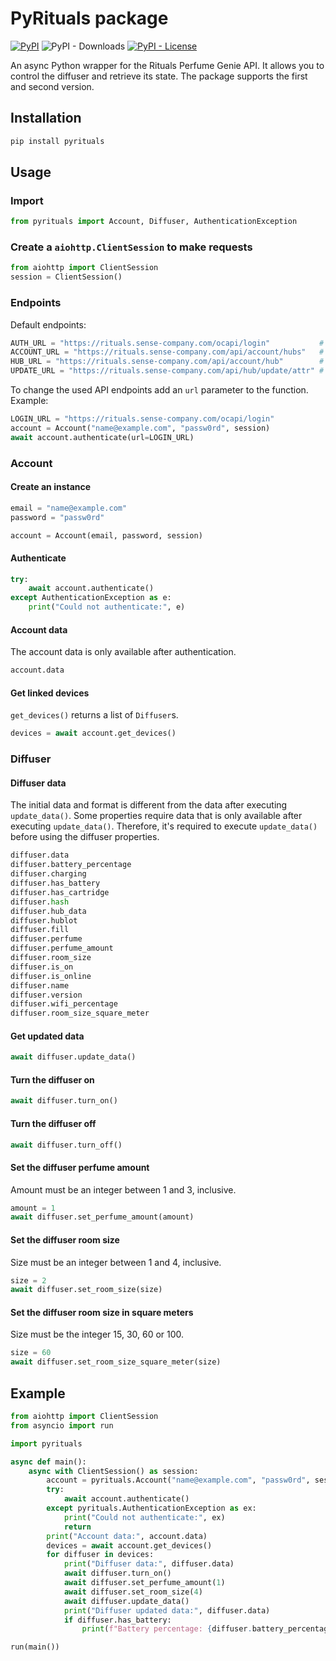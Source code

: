 # PyRituals package 
[![PyPI](https://img.shields.io/pypi/v/pyrituals)](https://pypi.org/project/pyrituals/) ![PyPI - Downloads](https://img.shields.io/pypi/dm/pyrituals) [![PyPI - License](https://img.shields.io/pypi/l/pyrituals?color=blue)](https://github.com/milanmeu/pyrituals/blob/main/LICENSE)

An async Python wrapper for the Rituals Perfume Genie API.
It allows you to control the diffuser and retrieve its state.
The package supports the first and second version.

## Installation
```bash
pip install pyrituals
```

## Usage
### Import
```python
from pyrituals import Account, Diffuser, AuthenticationException
```

### Create a `aiohttp.ClientSession` to make requests
```python
from aiohttp import ClientSession
session = ClientSession()
```

### Endpoints
Default endpoints:
```python
AUTH_URL = "https://rituals.sense-company.com/ocapi/login"           # Account.authenticate()
ACCOUNT_URL = "https://rituals.sense-company.com/api/account/hubs"   # Account.get_devices()
HUB_URL = "https://rituals.sense-company.com/api/account/hub"        # Diffuser.update_data()
UPDATE_URL = "https://rituals.sense-company.com/api/hub/update/attr" # Diffuser.turn_*(), Diffuser.set_*()
```

To change the used API endpoints add an `url` parameter to the function. Example:
```python
LOGIN_URL = "https://rituals.sense-company.com/ocapi/login"
account = Account("name@example.com", "passw0rd", session)
await account.authenticate(url=LOGIN_URL)
```

### Account
#### Create an instance
```python
email = "name@example.com"
password = "passw0rd"

account = Account(email, password, session)
```

#### Authenticate
```python
try:
    await account.authenticate()
except AuthenticationException as e:
    print("Could not authenticate:", e)
```

#### Account data
The account data is only available after authentication.
```python
account.data
```

#### Get linked devices
`get_devices()` returns a list of `Diffuser`s. 
```python
devices = await account.get_devices()
```

### Diffuser
#### Diffuser data
The initial data and format is different from the data after executing `update_data()`.
Some properties require data that is only available after executing `update_data()`.
Therefore, it's required to execute `update_data()` before using the diffuser properties.
```python
diffuser.data
diffuser.battery_percentage
diffuser.charging
diffuser.has_battery
diffuser.has_cartridge
diffuser.hash
diffuser.hub_data
diffuser.hublot
diffuser.fill
diffuser.perfume
diffuser.perfume_amount
diffuser.room_size
diffuser.is_on
diffuser.is_online
diffuser.name
diffuser.version
diffuser.wifi_percentage
diffuser.room_size_square_meter
```

#### Get updated data
```python
await diffuser.update_data()
```

#### Turn the diffuser on
```python
await diffuser.turn_on()
```

#### Turn the diffuser off
```python
await diffuser.turn_off()
```

#### Set the diffuser perfume amount
Amount must be an integer between 1 and 3, inclusive.
```python
amount = 1
await diffuser.set_perfume_amount(amount)
```

#### Set the diffuser room size
Size must be an integer between 1 and 4, inclusive.
```python
size = 2
await diffuser.set_room_size(size)
```

#### Set the diffuser room size in square meters
Size must be the integer 15, 30, 60 or 100.
```python
size = 60
await diffuser.set_room_size_square_meter(size)
```

## Example
```python
from aiohttp import ClientSession
from asyncio import run

import pyrituals

async def main():
    async with ClientSession() as session:
        account = pyrituals.Account("name@example.com", "passw0rd", session)
        try:
            await account.authenticate()
        except pyrituals.AuthenticationException as ex:
            print("Could not authenticate:", ex)
            return
        print("Account data:", account.data)
        devices = await account.get_devices()
        for diffuser in devices:
            print("Diffuser data:", diffuser.data)
            await diffuser.turn_on()
            await diffuser.set_perfume_amount(1)
            await diffuser.set_room_size(4)
            await diffuser.update_data()
            print("Diffuser updated data:", diffuser.data)
            if diffuser.has_battery:
                print(f"Battery percentage: {diffuser.battery_percentage}%")

run(main())
```
